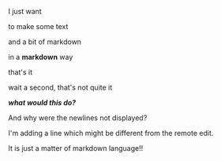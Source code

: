 I just want

to make some text

and a bit of markdown

in a **markdown** way

that's it

wait a second, that's not quite it

***what would this do?***





And why were the newlines not displayed?

I'm adding a line which might be different from the remote edit.

It is just a matter of markdown language!!
